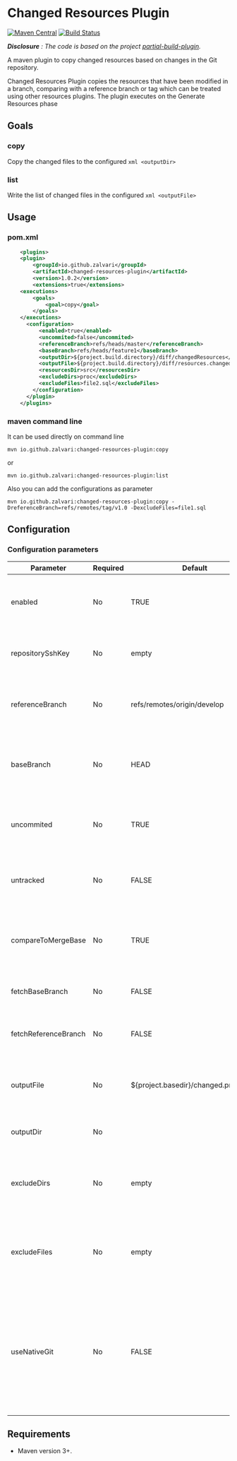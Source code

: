 # Changed Resources Plugin

[![Maven Central](https://maven-badges.herokuapp.com/maven-central/io.github.zalvari/changed-resources-plugin/badge.svg)](https://maven-badges.herokuapp.com/maven-central/io.github.zalvari/changed-resources-plugin)
[![Build Status](https://travis-ci.org/zalvari/changed-resources-plugin.svg?branch=master)](https://travis-ci.com/zalvari/changed-resources-plugin)

_**Disclosure** : The code is based on the project [partial-build-plugin](https://github.com/lesfurets/partial-build-plugin)._

A maven plugin to copy changed resources based on changes in the Git repository.

Changed Resources Plugin copies the resources that have been modified in a branch, comparing with a reference branch or tag which can be treated using other resources plugins.
The plugin executes on the Generate Resources phase

## Goals
### copy
Copy the changed files to the configured ```xml <outputDir> ```
### list
Write the list of changed files in the configured ```xml <outputFile> ```

## Usage

### pom.xml
```xml
    <plugins>
 	<plugin>
        <groupId>io.github.zalvari</groupId>
        <artifactId>changed-resources-plugin</artifactId>
        <version>1.0.2</version>		
        <extensions>true</extensions>	
	<executions>
		<goals>
			<goal>copy</goal>
		</goals>
	</executions>		
	  <configuration>
		  <enabled>true</enabled>
		  <uncommited>false</uncommited>
		  <referenceBranch>refs/heads/master</referenceBranch>
		  <baseBranch>refs/heads/feature1</baseBranch>
		  <outputDir>${project.build.directory}/diff/changedResources</outputDir>
		  <outputFile>${project.build.directory}/diff/resources.changed</outputFile>
		  <resourcesDir>src</resourcesDir>
		  <excludeDirs>proc</excludeDirs>
		  <excludeFiles>file2.sql</excludeFiles>
		</configuration>
      </plugin>
    </plugins>
```
### maven command line

It can be used directly on command line
```
mvn io.github.zalvari:changed-resources-plugin:copy
```
or
```
mvn io.github.zalvari:changed-resources-plugin:list
```

Also you can add the configurations as parameter 
```
mvn io.github.zalvari:changed-resources-plugin:copy -DreferenceBranch=refs/remotes/tag/v1.0 -DexcludeFiles=file1.sql
```

## Configuration

### Configuration parameters

| Parameter                      | Required | Default                               | Description                                                                                                                                                                                                                                              |
|--------------------------------|----------|---------------------------------------|----------------------------------------------------------------------------------------------------------------------------------------------------------------------------------------------------------------------------------------------------------|
| enabled                        | No       | TRUE                                  | Whether the partial plugin is enabled completely or not                                                                                                                                                                                                  |
| repositorySshKey               | No       | empty                                 | Ssh key used for fetching branches if configured                                                                                                                                                                                                         |
| referenceBranch                | No       | refs/remotes/origin/develop           | 'To' end of branch comparison. Branch name or refspec                                                                                                                                                                                                    |
| baseBranch                     | No       | HEAD                                  | 'From' end of branch comparison. Checked out if different from HEAD                                                                                                                                                                                      |
| uncommited                     | No       | TRUE                                  | Whether to include uncommited changes in branch difference                                                                                                                                                                                               |
| untracked                      | No       | FALSE                                 | Whether to include untracked file changes in branch difference                                                                                                                                                                                           |
| compareToMergeBase             | No       | TRUE                                  | Compare base branch to its merge base with reference branch                                                                                                                                                                                              |
| fetchBaseBranch                | No       | FALSE                                 | Fetch base branch before execution                                                                                                                                                                                                                       |
| fetchReferenceBranch           | No       | FALSE                                 | Fetch reference branch before execution                                                                                                                                                                                                                  |
| outputFile                     | No       | ${project.basedir}/changed.properties | Path of the file to write the changed projects output                                                                                                                                                                                                    |
| outputDir                      | No       | 		                                | Whether to write the files changed                                                                                                                                                                                              |
| excludeDirs                    | No       | empty                                 | Comma separated list of dir names to ignore changed resources                                                                                                                                                                                                     |
| excludeFiles                   | No       | empty                                  | Comma separated list of file names or regex to ignore changed resources                                                                                                                                                                                                     |
| useNativeGit                   | No       | FALSE                                 | Use Native Git commands instead of JGit for detecting changed files. It should also cut down the build bootstrap by a couple of seconds                                                                                                                  |


## Requirements

- Maven version 3+.
